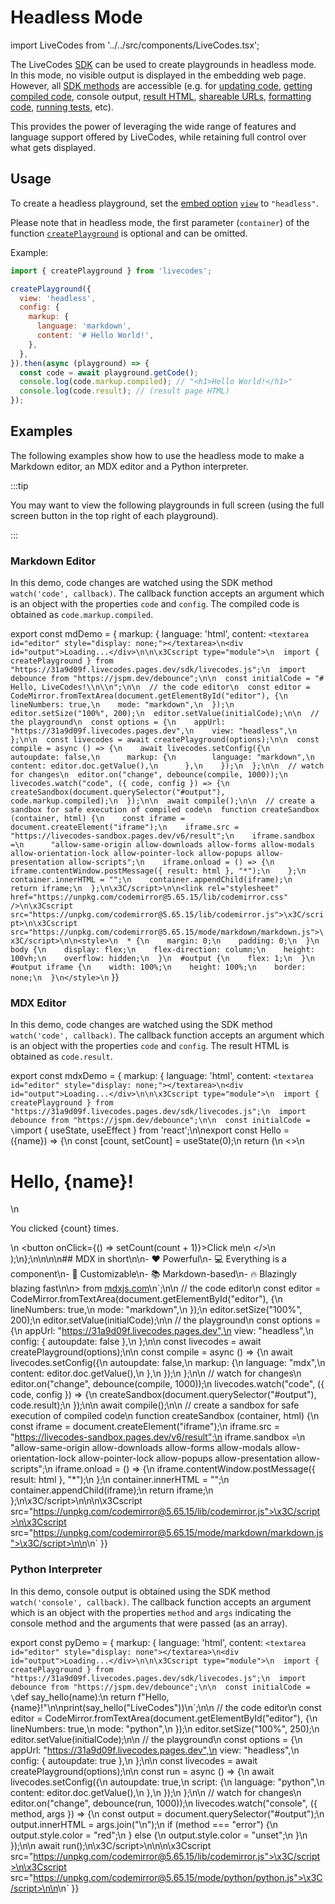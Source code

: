 # Headless Mode

import LiveCodes from '../../src/components/LiveCodes.tsx';

The LiveCodes [SDK](../sdk/index.md) can be used to create playgrounds in headless mode. In this mode, no visible output is displayed in the embedding web page. However, all [SDK methods](../sdk/js-ts.md#sdk-methods) are accessible (e.g. for [updating code](./js-ts.md#setconfig), [getting compiled code](./js-ts.md#getcode), console output, [result HTML](./js-ts.md#getcode), [shareable URLs](./js-ts.md#getshareurl), [formatting code](./js-ts.md#format), [running tests](./js-ts.md#runtests), etc).

This provides the power of leveraging the wide range of features and language support offered by LiveCodes, while retaining full control over what gets displayed.

## Usage

To create a headless playground, set the [embed option](./js-ts.md#embed-options) [`view`](../sdk/js-ts.md#view) to `"headless"`.

Please note that in headless mode, the first parameter (`container`) of the function [`createPlayground`](../sdk/js-ts.md#createplayground) is optional and can be omitted.

<div style={{clear: 'both'}}></div>

Example:

```js
import { createPlayground } from 'livecodes';

createPlayground({
  view: 'headless',
  config: {
    markup: {
      language: 'markdown',
      content: '# Hello World!',
    },
  },
}).then(async (playground) => {
  const code = await playground.getCode();
  console.log(code.markup.compiled); // "<h1>Hello World!</h1>"
  console.log(code.result); // (result page HTML)
});
```

## Examples

The following examples show how to use the headless mode to make a Markdown editor, an MDX editor and a Python interpreter.

:::tip

You may want to view the following playgrounds in full screen (using the full screen button in the top right of each playground).

:::

### Markdown Editor

In this demo, code changes are watched using the SDK method `watch('code', callback)`. The callback function accepts an argument which is an object with the properties `code` and `config`. The compiled code is obtained as `code.markup.compiled`.

<!-- prettier-ignore -->
export const mdDemo = { markup: { language: 'html', content: `<textarea id="editor" style="display: none;"></textarea>\n<div id="output">Loading...</div>\n\n\x3Cscript type="module">\n  import { createPlayground } from "https://31a9d09f.livecodes.pages.dev/sdk/livecodes.js";\n  import debounce from "https://jspm.dev/debounce";\n\n  const initialCode = "# Hello, LiveCodes!\\n\\n";\n\n  // the code editor\n  const editor = CodeMirror.fromTextArea(document.getElementById("editor"), {\n    lineNumbers: true,\n    mode: "markdown",\n  });\n  editor.setSize("100%", 200);\n  editor.setValue(initialCode);\n\n  // the playground\n  const options = {\n    appUrl: "https://31a9d09f.livecodes.pages.dev",\n    view: "headless",\n  };\n\n  const livecodes = await createPlayground(options);\n\n  const compile = async () => {\n    await livecodes.setConfig({\n      autoupdate: false,\n      markup: {\n        language: "markdown",\n        content: editor.doc.getValue(),\n      },\n    });\n  };\n\n  // watch for changes\n  editor.on("change", debounce(compile, 1000));\n  livecodes.watch("code", ({ code, config }) => {\n    createSandbox(document.querySelector("#output"), code.markup.compiled);\n  });\n\n  await compile();\n\n  // create a sandbox for safe execution of compiled code\n  function createSandbox (container, html) {\n    const iframe = document.createElement("iframe");\n    iframe.src = "https://livecodes-sandbox.pages.dev/v6/result";\n    iframe.sandbox =\n      "allow-same-origin allow-downloads allow-forms allow-modals allow-orientation-lock allow-pointer-lock allow-popups allow-presentation allow-scripts";\n    iframe.onload = () => {\n      iframe.contentWindow.postMessage({ result: html }, "*");\n    };\n    container.innerHTML = "";\n    container.appendChild(iframe);\n    return iframe;\n  };\n\x3C/script>\n\n<link rel="stylesheet" href="https://unpkg.com/codemirror@5.65.15/lib/codemirror.css" />\n\x3Cscript src="https://unpkg.com/codemirror@5.65.15/lib/codemirror.js">\x3C/script>\n\x3Cscript src="https://unpkg.com/codemirror@5.65.15/mode/markdown/markdown.js">\x3C/script>\n\n<style>\n  * {\n    margin: 0;\n    padding: 0;\n  }\n  body {\n    display: flex;\n    flex-direction: column;\n    height: 100vh;\n    overflow: hidden;\n  }\n  #output {\n    flex: 1;\n  }\n  #output iframe {\n    width: 100%;\n    height: 100%;\n    border: none;\n  }\n</style>\n` }}

<LiveCodes config={mdDemo} height='80vh'></LiveCodes>

### MDX Editor

In this demo, code changes are watched using the SDK method `watch('code', callback)`. The callback function accepts an argument which is an object with the properties `code` and `config`. The result HTML is obtained as `code.result`.

<!-- prettier-ignore -->
export const mdxDemo = { markup: { language: 'html', content: `<textarea id="editor" style="display: none;"></textarea>\n<div id="output">Loading...</div>\n\n\x3Cscript type="module">\n  import { createPlayground } from "https://31a9d09f.livecodes.pages.dev/sdk/livecodes.js";\n  import debounce from "https://jspm.dev/debounce";\n\n  const initialCode = \`import { useState, useEffect } from 'react';\n\nexport const Hello = ({name}) => {\n  const [count, setCount] = useState(0);\n  return (\n    <>\n      <h1>Hello, {name}!</h1>\n      <p>You clicked {count} times.</p>\n      <button onClick={() => setCount(count + 1)}>Click me</button>\n    </>\n  );\n};\n\n<Hello name="LiveCodes"></Hello>\n\n## MDX in short\n\n- ❤️ Powerful\n- 💻 Everything is a component\n- 🔧 Customizable\n- 📚 Markdown-based\n- 🔥 Blazingly blazing fast\n\n> from [mdxjs.com](https://mdxjs.com/)\n\`;\n\n  // the code editor\n  const editor = CodeMirror.fromTextArea(document.getElementById("editor"), {\n    lineNumbers: true,\n    mode: "markdown",\n  });\n  editor.setSize("100%", 200);\n  editor.setValue(initialCode);\n\n  // the playground\n  const options = {\n    appUrl: "https://31a9d09f.livecodes.pages.dev",\n    view: "headless",\n    config: { autoupdate: false },\n  };\n\n  const livecodes = await createPlayground(options);\n\n  const compile = async () => {\n    await livecodes.setConfig({\n      autoupdate: false,\n      markup: {\n        language: "mdx",\n        content: editor.doc.getValue(),\n      },\n    });\n  };\n\n  // watch for changes\n  editor.on("change", debounce(compile, 1000));\n  livecodes.watch("code", ({ code, config }) => {\n    createSandbox(document.querySelector("#output"), code.result);\n  });\n\n  await compile();\n\n  // create a sandbox for safe execution of compiled code\n  function createSandbox (container, html) {\n    const iframe = document.createElement("iframe");\n    iframe.src = "https://livecodes-sandbox.pages.dev/v6/result";\n    iframe.sandbox =\n      "allow-same-origin allow-downloads allow-forms allow-modals allow-orientation-lock allow-pointer-lock allow-popups allow-presentation allow-scripts";\n    iframe.onload = () => {\n      iframe.contentWindow.postMessage({ result: html }, "*");\n    };\n    container.innerHTML = "";\n    container.appendChild(iframe);\n    return iframe;\n  };\n\x3C/script>\n\n<link rel="stylesheet" href="https://unpkg.com/codemirror@5.65.15/lib/codemirror.css" />\n\x3Cscript src="https://unpkg.com/codemirror@5.65.15/lib/codemirror.js">\x3C/script>\n\x3Cscript src="https://unpkg.com/codemirror@5.65.15/mode/markdown/markdown.js">\x3C/script>\n\n<style>\n  * {\n    margin: 0;\n    padding: 0;\n  }\n  body {\n    display: flex;\n    flex-direction: column;\n    height: 100vh;\n    overflow: hidden;\n  }\n  #output {\n    flex: 1;\n  }\n  #output iframe {\n    width: 100%;\n    height: 100%;\n    border: none;\n  }\n</style>\n` }}

<LiveCodes config={mdxDemo} height='80vh'></LiveCodes>

### Python Interpreter

In this demo, console output is obtained using the SDK method `watch('console', callback)`. The callback function accepts an argument which is an object with the properties `method` and `args` indicating the console method and the arguments that were passed (as an array).

<!-- prettier-ignore -->
export const pyDemo = { markup: { language: 'html', content: `<textarea id="editor" style="display: none"></textarea>\n<div id="output">Loading...</div>\n\n\x3Cscript type="module">\n  import { createPlayground } from "https://31a9d09f.livecodes.pages.dev/sdk/livecodes.js";\n  import debounce from "https://jspm.dev/debounce";\n\n  const initialCode = \`def say_hello(name):\n  return f"Hello, {name}!"\n\nprint(say_hello("LiveCodes"))\n\`;\n\n  // the code editor\n  const editor = CodeMirror.fromTextArea(document.getElementById("editor"), {\n    lineNumbers: true,\n    mode: "python",\n  });\n  editor.setSize("100%", 250);\n  editor.setValue(initialCode);\n\n  // the playground\n  const options = {\n    appUrl: "https://31a9d09f.livecodes.pages.dev",\n    view: "headless",\n    config: { autoupdate: true },\n  };\n\n  const livecodes = await createPlayground(options);\n\n  const run = async () => {\n    await livecodes.setConfig({\n      autoupdate: true,\n      script: {\n        language: "python",\n        content: editor.doc.getValue(),\n      },\n    });\n  };\n\n  // watch for changes\n  editor.on("change", debounce(run, 1000));\n  livecodes.watch("console", ({ method, args }) => {\n    const output = document.querySelector("#output");\n    output.innerHTML = args.join("\\n");\n    if (method === "error") {\n      output.style.color = "red";\n    } else {\n      output.style.color = "unset";\n    }\n  });\n\n  await run();\n\x3C/script>\n\n<link rel="stylesheet" href="https://unpkg.com/codemirror@5.65.15/lib/codemirror.css" />\n\x3Cscript src="https://unpkg.com/codemirror@5.65.15/lib/codemirror.js">\x3C/script>\n\x3Cscript src="https://unpkg.com/codemirror@5.65.15/mode/python/python.js">\x3C/script>\n\n<style>\n  * {\n    margin: 0;\n    padding: 0;\n  }\n  body {\n    display: flex;\n    flex-direction: column;\n    height: 100vh;\n    overflow: hidden;\n  }\n  #output {\n    flex: 1;\n    margin: 1em;\n    white-space: pre;\n    font-family: monospace;\n  }\n  #output iframe {\n    width: 100%;\n    height: 100%;\n    border: none;\n  }\n</style>\n` }}

<LiveCodes config={pyDemo} height='80vh'></LiveCodes>
